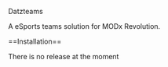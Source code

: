 Datzteams

A eSports teams solution for MODx Revolution.

==Installation==

There is no release at the moment
